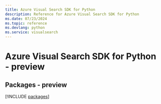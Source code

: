 ```yaml
---
title: Azure Visual Search SDK for Python
description: Reference for Azure Visual Search SDK for Python
ms.date: 07/23/2024
ms.topic: reference
ms.devlang: python
ms.service: visualsearch
---
```

# Azure Visual Search SDK for Python - preview
## Packages - preview
[!INCLUDE [packages](visual-search-index.md)]